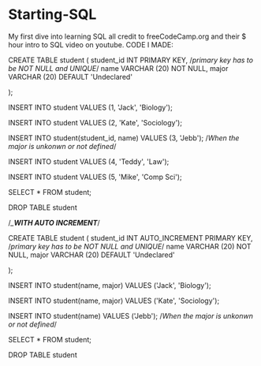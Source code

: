 # Starting-SQL
My first dive into learning SQL
all credit to freeCodeCamp.org and their $ hour intro to SQL video on youtube. 
CODE I MADE:


CREATE TABLE student (
    student_id INT PRIMARY KEY, /*primary key has to be NOT NULL and UNIQUE*/
    name VARCHAR (20) NOT NULL,
    major VARCHAR (20) DEFAULT 'Undeclared'

);

INSERT INTO student VALUES (1, 'Jack', 'Biology');

INSERT INTO student VALUES (2, 'Kate', 'Sociology');

INSERT INTO student(student_id, name) VALUES (3, 'Jebb'); /*When the major is unkonwn or not defined*/

INSERT INTO student VALUES (4, 'Teddy', 'Law');

INSERT INTO student VALUES (5, 'Mike', 'Comp Sci');

SELECT * FROM student;

DROP TABLE student


/*_________WITH AUTO INCREMENT________*/

CREATE TABLE student (
    student_id INT AUTO_INCREMENT PRIMARY KEY, /*primary key has to be NOT NULL and UNIQUE*/
    name VARCHAR (20) NOT NULL,
    major VARCHAR (20) DEFAULT 'Undeclared'

);

INSERT INTO student(name, major) VALUES ('Jack', 'Biology');

INSERT INTO student(name, major) VALUES ('Kate', 'Sociology');

INSERT INTO student(name) VALUES ('Jebb'); /*When the major is unkonwn or not defined*/

SELECT * FROM student;

DROP TABLE student
